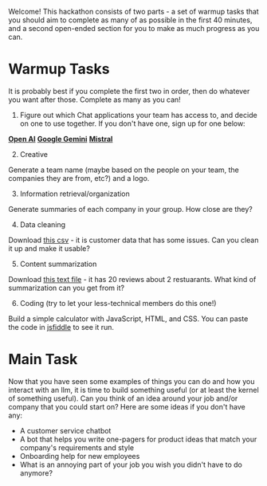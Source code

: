 Welcome! This hackathon consists of two parts - a set of warmup tasks that you should aim to complete as many of as possible in the first 40 minutes, and a second open-ended section for you to make as much progress as you can.

# Warmup Tasks

It is probably best if you complete the first two in order, then do whatever you want after those. Complete as many as you can!

1. Figure out which Chat applications your team has access to, and decide on one to use together. If you don't have one, sign up for one below:

[**Open AI**](https://chat.openai.com/)
[**Google Gemini**](https://gemini.google.com/)
[**Mistral**](https://auth.mistral.ai/ui/login)

2. Creative

Generate a team name (maybe based on the people on your team, the companies they are from, etc?) and a logo.

3. Information retrieval/organization

Generate summaries of each company in your group. How close are they?

4. Data cleaning

Download [this csv](data.csv) - it is customer data that has some issues. Can you clean it up and make it usable?

5. Content summarization

Download [this text file](reviews.txt) - it has 20 reviews about 2 restuarants. What kind of summarization can you get from it? 

6. Coding (try to let your less-technical members do this one!)

Build a simple calculator with JavaScript, HTML, and CSS. You can paste the code in [jsfiddle](https://jsfiddle.net/) to see it run.

# Main Task

Now that you have seen some examples of things you can do and how you interact with an llm, it is time to build something useful (or at least the kernel of something useful). Can you think of an idea around your job and/or company that you could start on? Here are some ideas if you don't have any:

- A customer service chatbot
- A bot that helps you write one-pagers for product ideas that match your company's requirements and style
- Onboarding help for new employees
- What is an annoying part of your job you wish you didn't have to do anymore?